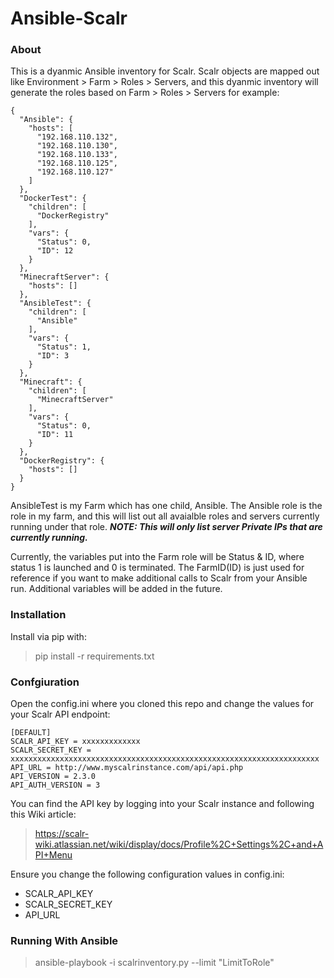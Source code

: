 # Ansible-Scalr
### About
This is a dyanmic Ansible inventory for Scalr.  Scalr objects are mapped out like Environment > Farm > Roles > Servers, and this dyanmic inventory will generate the roles based on Farm > Roles > Servers for example:

```
{
  "Ansible": {
    "hosts": [
      "192.168.110.132",
      "192.168.110.130",
      "192.168.110.133",
      "192.168.110.125",
      "192.168.110.127"
    ]
  },
  "DockerTest": {
    "children": [
      "DockerRegistry"
    ],
    "vars": {
      "Status": 0,
      "ID": 12
    }
  },
  "MinecraftServer": {
    "hosts": []
  },
  "AnsibleTest": {
    "children": [
      "Ansible"
    ],
    "vars": {
      "Status": 1,
      "ID": 3
    }
  },
  "Minecraft": {
    "children": [
      "MinecraftServer"
    ],
    "vars": {
      "Status": 0,
      "ID": 11
    }
  },
  "DockerRegistry": {
    "hosts": []
  }
}
```
AnsibleTest is my Farm which has one child, Ansible.  The Ansible role is the role in my farm, and this will list out all avaialble roles and servers currently running under that role. ***NOTE: This will only list server Private IPs that are currently running.***

Currently, the variables put into the Farm role will be Status & ID, where status 1 is launched and 0 is terminated.  The FarmID(ID) is just used for reference if you want to make additional calls to Scalr from your Ansible run.  Additional variables will be added in the future.
### Installation
Install via pip with:
>pip install -r requirements.txt
### Confgiuration
Open the config.ini where you cloned this repo and change the values for your Scalr API endpoint:
```
[DEFAULT]
SCALR_API_KEY = xxxxxxxxxxxxx
SCALR_SECRET_KEY = xxxxxxxxxxxxxxxxxxxxxxxxxxxxxxxxxxxxxxxxxxxxxxxxxxxxxxxxxxxxxxxxxxxxx
API_URL = http://www.myscalrinstance.com/api/api.php
API_VERSION = 2.3.0
API_AUTH_VERSION = 3
```
You can find the API key by logging into your Scalr instance and following this Wiki article:
> https://scalr-wiki.atlassian.net/wiki/display/docs/Profile%2C+Settings%2C+and+API+Menu

Ensure you change the following configuration values in config.ini:
- SCALR_API_KEY
- SCALR_SECRET_KEY
- API_URL
### Running With Ansible
>ansible-playbook -i scalrinventory.py --limit "LimitToRole"